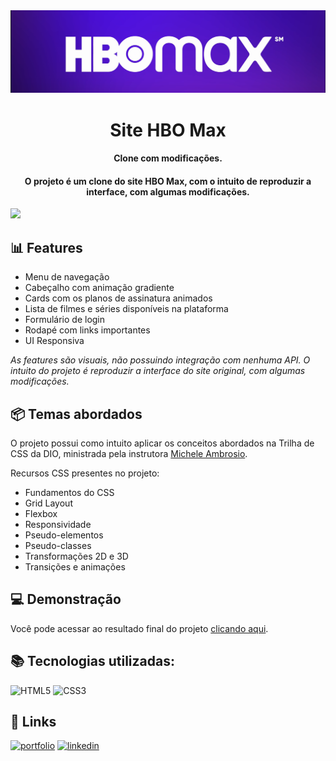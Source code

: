 <img src="assets/imagens/cover.png">

# <h1 align="center">Site HBO Max</h1>

#### <p align="center">Clone com modificações.</p>

#### <p align="center">O projeto é um clone do site HBO Max, com o intuito de reproduzir a interface, com algumas modificações.</p>

<img src="assets/imagens/cover-2.png">

<h2 id="features">📊 Features</h2>

- Menu de navegação
- Cabeçalho com animação gradiente
- Cards com os planos de assinatura animados
- Lista de filmes e séries disponíveis na plataforma
- Formulário de login
- Rodapé com links importantes
- UI Responsiva

*As features são visuais, não possuindo integração com nenhuma API. O intuito do projeto é reproduzir a interface do site original, com algumas modificações.*

<h2 id="topics">📦 Temas abordados</h2>

O projeto possui como intuito aplicar os conceitos abordados na Trilha de CSS da DIO, ministrada pela instrutora <a href="https://github.com/micheleambrosio">Michele Ambrosio</a>.

Recursos CSS presentes no projeto:

- Fundamentos do CSS
- Grid Layout
- Flexbox
- Responsividade
- Pseudo-elementos
- Pseudo-classes
- Transformações 2D e 3D
- Transições e animações

<h2 id="demo">💻 Demonstração</h2>

Você pode acessar ao resultado final do projeto [clicando aqui](https://pedrohenriquebs.github.io/LandingPage-HBO/).

## 📚 Tecnologias utilizadas:
![HTML5](https://img.shields.io/badge/HTML5-000?style=for-the-badge&logo=html5)
![CSS3](https://img.shields.io/badge/CSS3-000?style=for-the-badge&logo=css3&logoColor=264CE4)

## 🔗 Links
[![portfolio](https://img.shields.io/badge/my_portfolio-000?style=for-the-badge&logo=ko-fi&logoColor=white)](https://github.com/PedroHenriqueBS)
[![linkedin](https://img.shields.io/badge/linkedin-0A66C2?style=for-the-badge&logo=linkedin&logoColor=white)](https://www.linkedin.com/in/pedro-henrique-23418b213/)
